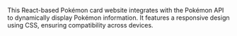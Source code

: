 This React-based Pokémon card website integrates with the Pokémon API to dynamically display Pokémon information. It features a responsive design using CSS, ensuring compatibility across devices.
